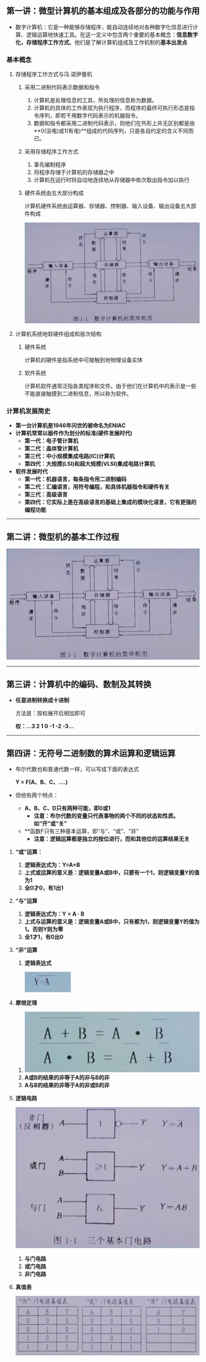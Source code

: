 ## 第一讲：微型计算机的基本组成及各部分的功能与作用

* 数字计算机：它是一种能够存储程序，能自动连续地对各种数字化信息进行计算、逻辑运算地快速工具。在这一定义中包含两个重要的基本概念：**信息数字化，存储程序工作方式**。他们是了解计算机组成及工作机制的**基本出发点**
  
### 基本概念

1. 存储程序工作方式与冯.诺伊曼机
   1. 采用二进制代码表示数据和指令
      1. 计算机是处理信息的工具，所处理的信息称为数据。
      2. 计算机的具体的工作表现为执行程序，而程序的最终可执行形态是指令序列，即若干用数字代码表示的机器指令。
      3. 数据和指令都采用二进制代码表示，则他们在外形上并无区别都是由**0(没电)或1(有电)**组成的代码序列，只是各自约定的含义不同而已。
   
   2. 采用存储程序工作方式
      1. 事先编制程序
      2. 将程序存储于计算机的存储器之中
      3. 计算机在运行时将自动地连续地从存储器中依次取出指令加以执行

   3. 硬件系统由五大部分构成

      计算机硬件系统由运算器、存储器、控制器、输入设备、输出设备五大部件构成
      
      ![](img/QQ截图20200304225447.jpg)
   
2. 计算机系统地软硬件组成和层次结构

   1. 硬件系统

      计算机的硬件是指系统中可接触到地物理设备实体

   2. 软件系统

      计算机软件通常泛指各类程序和文件。由于他们在计算机中的表示是一些不能直接触摸到二进制信息，所以称为软件。



### 计算机发展简史

* **第一台计算机是1946年问世的被命名为ENIAC**
* **计算机常常以器件作为划分的标准(硬件发展时代)**
  * **第一代：电子管计算机**
  * **第二代：晶体管计算机**
  * **第三代：中小规模集成电路(IC)计算机**
  * **第四代：大规模(LSI)和超大规模(VLSI)集成电路计算机**
* **软件发展时代**
  * **第一代：机器语言，每条指令用二进制编码**
  * **第二代：汇编语言，用符号编程，和具体机器指令和硬件有关**
  * **第三代：高级语言**
  * **第四代：它实际上是在高级语言的基础上集成的模块化语言，它有更强的编程功能**

---

## 第二讲：微型机的基本工作过程

![](img/QQ截图20200304225447.jpg)



---

## 第三讲：计算机中的编码、数制及其转换

* **任意进制转换成十进制**

  方法是：按权展开后相加即可

  **权：...3 2 1 0 -1 -2 -3...**

---

## 第四讲：无符号二进制数的算术运算和逻辑运算

* 布尔代数也和普通代数一样，可以写成下面的表达式

  **Y = F(A、B、C、....)**

* 但他有两个特点：

  * **A、B、C、D只有两种可能，即0或1**
    * **注意：布尔代数的变量只代表事物的两个不同的状态和性质。如“开”或“关”**
  * **函数F只有三种基本运算，即“与”、“或”、“非”
    * **注意：逻辑运算都是独立的按位进行，而和其他位的运算结果无关**

1. **“或”运算：**

   1. **逻辑表达式为：Y=A+B**
   2. **上式或运算的意义是：逻辑变量A或B中，只要有一个1，则逻辑变量Y的值为1**
   3. **全0才0，有1出1**

2. **“与”运算**

   1. **逻辑表达式为：Y = A · B**
   2. **上式与运算的意义是：逻辑变量A或B中，只有都为1，则逻辑变量Y的值为1。否则Y则为零**
   3. **全1才1，有0出0**

3. **“非”运算**

   1. **逻辑表达式**

      <img src="img/非.jpg" style="zoom:80%;" />

4. **摩根定理**

   1. ![](img/摩根定理.jpg)
   2.   **A或B的结果的非等于A的非与B的非**
   3. **A与B的结果的非等于A的非或B的非**

5. **逻辑电路**

   ![](img/逻辑电路.jpg)

   1. **与门电路**
   2. **或门电路**
   3. **非门电路**

6. **真值表**

   ![](img/真值表.jpg)


